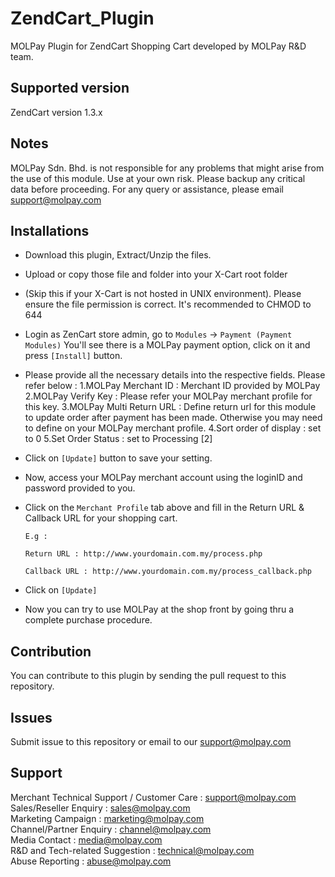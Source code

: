 ZendCart_Plugin
===============

MOLPay Plugin for ZendCart Shopping Cart developed by MOLPay R&D team.


Supported version
-----------------

ZendCart version 1.3.x


Notes
-----

MOLPay Sdn. Bhd. is not responsible for any problems that might arise from the use of this module. 
Use at your own risk. Please backup any critical data before proceeding. For any query or 
assistance, please email support@molpay.com 


Installations
-------------

- Download this plugin, Extract/Unzip the files. 

- Upload or copy those file and folder into your X-Cart root folder

- (Skip this if your X-Cart is not hosted in UNIX environment). 
Please ensure the file permission is correct. It's recommended to CHMOD to 644

- Login as ZenCart store admin, go to `Modules` -> `Payment (Payment Modules)`
    You'll see there is a MOLPay payment option, click on it and press `[Install]` button.

- Please provide all the necessary details into the respective fields. Please refer below :
    1.MOLPay Merchant ID : Merchant ID provided by MOLPay
    2.MOLPay Verify Key : Please refer your MOLPay merchant profile for this key.
    3.MOLPay Multi Return URL : Define return url for this module to update order after payment has been made.
     Otherwise you may need to define on your MOLPay merchant profile.
    4.Sort order of display : set to 0
    5.Set Order Status : set to Processing [2]

- Click on `[Update]` button to save your setting.

- Now, access your MOLPay merchant account using the loginID and password provided to you.

- Click on the `Merchant Profile` tab above and fill in the Return URL & Callback URL for your shopping cart.

    `E.g :`

    `Return URL : http://www.yourdomain.com.my/process.php`

    `Callback URL : http://www.yourdomain.com.my/process_callback.php`

- Click on `[Update]`

- Now you can try to use MOLPay at the shop front by going thru a complete purchase procedure.
 


Contribution
------------

You can contribute to this plugin by sending the pull request to this repository.


Issues
------------

Submit issue to this repository or email to our support@molpay.com


Support
-------

Merchant Technical Support / Customer Care : support@molpay.com <br>
Sales/Reseller Enquiry : sales@molpay.com <br>
Marketing Campaign : marketing@molpay.com <br>
Channel/Partner Enquiry : channel@molpay.com <br>
Media Contact : media@molpay.com <br>
R&D and Tech-related Suggestion : technical@molpay.com <br>
Abuse Reporting : abuse@molpay.com
